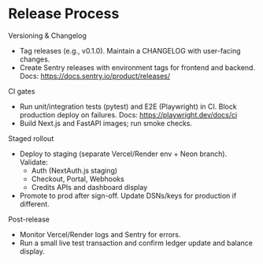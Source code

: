 # Release Process

Versioning & Changelog
- Tag releases (e.g., v0.1.0). Maintain a CHANGELOG with user-facing changes.
- Create Sentry releases with environment tags for frontend and backend. Docs: https://docs.sentry.io/product/releases/

CI gates
- Run unit/integration tests (pytest) and E2E (Playwright) in CI. Block production deploy on failures. Docs: https://playwright.dev/docs/ci
- Build Next.js and FastAPI images; run smoke checks.

Staged rollout
- Deploy to staging (separate Vercel/Render env + Neon branch). Validate:
  - Auth (NextAuth.js staging)
  - Checkout, Portal, Webhooks
  - Credits APIs and dashboard display
- Promote to prod after sign-off. Update DSNs/keys for production if different.

Post-release
- Monitor Vercel/Render logs and Sentry for errors.
- Run a small live test transaction and confirm ledger update and balance display.
